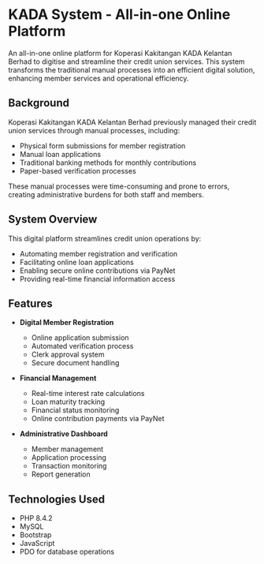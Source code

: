 # KADA System - All-in-one Online Platform

An all-in-one online platform for Koperasi Kakitangan KADA Kelantan Berhad to digitise and streamline their credit union services. This system transforms the traditional manual processes into an efficient digital solution, enhancing member services and operational efficiency.

## Background

Koperasi Kakitangan KADA Kelantan Berhad previously managed their credit union services through manual processes, including:
- Physical form submissions for member registration
- Manual loan applications
- Traditional banking methods for monthly contributions
- Paper-based verification processes

These manual processes were time-consuming and prone to errors, creating administrative burdens for both staff and members.

## System Overview

This digital platform streamlines credit union operations by:
- Automating member registration and verification
- Facilitating online loan applications
- Enabling secure online contributions via PayNet
- Providing real-time financial information access

## Features

- **Digital Member Registration**
  - Online application submission
  - Automated verification process
  - Clerk approval system
  - Secure document handling

- **Financial Management**
  - Real-time interest rate calculations
  - Loan maturity tracking
  - Financial status monitoring
  - Online contribution payments via PayNet

- **Administrative Dashboard**
  - Member management
  - Application processing
  - Transaction monitoring
  - Report generation

## Technologies Used

- PHP 8.4.2
- MySQL
- Bootstrap
- JavaScript
- PDO for database operations